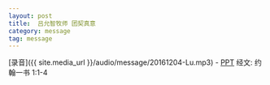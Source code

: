 ```yaml
---
layout: post
title:  吕允智牧师 团契真意
category: message
tag: message
---
```


[录音]({{ site.media_url }}/audio/message/20161204-Lu.mp3) - [PPT](https://1drv.ms/p/s!AqLDbY3r4i9UhVeZnmgGXrrGiWmE)
经文: 约翰一书 1:1-4
